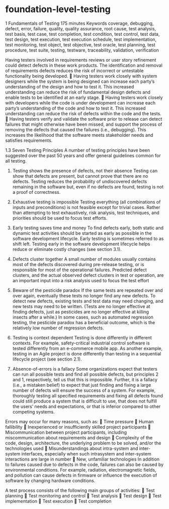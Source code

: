 # foundation-level-testing

1 Fundamentals of Testing 175 minutes
Keywords
coverage, debugging, defect, error, failure, quality, quality assurance, root cause, test analysis, test basis,
test case, test completion, test condition, test control, test data, test design, test execution, test execution
schedule, test implementation, test monitoring, test object, test objective, test oracle, test planning, test
procedure, test suite, testing, testware, traceability, validation, verification 



Having testers involved in requirements reviews or user story refinement could detect defects in
these work products. The identification and removal of requirements defects reduces the risk of
incorrect or untestable functionality being developed.
 Having testers work closely with system designers while the system is being designed can
increase each party’s understanding of the design and how to test it. This increased
understanding can reduce the risk of fundamental design defects and enable tests to be identified
at an early stage.
 Having testers work closely with developers while the code is under development can increase
each party’s understanding of the code and how to test it. This increased understanding can
reduce the risk of defects within the code and the tests.
 Having testers verify and validate the software prior to release can detect failures that might
otherwise have been missed, and support the process of removing the defects that caused the
failures (i.e., debugging). This increases the likelihood that the software meets stakeholder needs
and satisfies requirements.

1.3 Seven Testing Principles
A number of testing principles have been suggested over the past 50 years and offer general guidelines
common for all testing.
1. Testing shows the presence of defects, not their absence
Testing can show that defects are present, but cannot prove that there are no defects. Testing reduces
the probability of undiscovered defects remaining in the software but, even if no defects are found, testing
is not a proof of correctness.
2. Exhaustive testing is impossible
Testing everything (all combinations of inputs and preconditions) is not feasible except for trivial cases.
Rather than attempting to test exhaustively, risk analysis, test techniques, and priorities should be used to
focus test efforts.
3. Early testing saves time and money
To find defects early, both static and dynamic test activities should be started as early as possible in the
software development lifecycle. Early testing is sometimes referred to as shift left. Testing early in the
software development lifecycle helps reduce or eliminate costly changes (see section 3.1).
4. Defects cluster together
A small number of modules usually contains most of the defects discovered during pre-release testing, or
is responsible for most of the operational failures. Predicted defect clusters, and the actual observed
defect clusters in test or operation, are an important input into a risk analysis used to focus the test effort

5. Beware of the pesticide paradox
If the same tests are repeated over and over again, eventually these tests no longer find any new defects.
To detect new defects, existing tests and test data may need changing, and new tests may need to be
written. (Tests are no longer effective at finding defects, just as pesticides are no longer effective at killing
insects after a while.) In some cases, such as automated regression testing, the pesticide paradox has a
beneficial outcome, which is the relatively low number of regression defects.
6. Testing is context dependent
Testing is done differently in different contexts. For example, safety-critical industrial control software is
tested differently from an e-commerce mobile app. As another example, testing in an Agile project is done
differently than testing in a sequential lifecycle project (see section 2.1).
7. Absence-of-errors is a fallacy
Some organizations expect that testers can run all possible tests and find all possible defects, but
principles 2 and 1, respectively, tell us that this is impossible. Further, it is a fallacy (i.e., a mistaken belief)
to expect that just finding and fixing a large number of defects will ensure the success of a system. For
example, thoroughly testing all specified requirements and fixing all defects found could still produce a
system that is difficult to use, that does not fulfill the users’ needs and expectations, or that is inferior
compared to other competing systems. 


Errors may occur for many reasons, such as:
 Time pressure
 Human fallibility
 Inexperienced or insufficiently skilled project participants
 Miscommunication between project participants, including miscommunication about requirements
and design
 Complexity of the code, design, architecture, the underlying problem to be solved, and/or the
technologies used
 Misunderstandings about intra-system and inter-system interfaces, especially when such intrasystem and inter-system interactions are large in number
 New, unfamiliar technologies
In addition to failures caused due to defects in the code, failures can also be caused by environmental
conditions. For example, radiation, electromagnetic fields, and pollution can cause defects in firmware or
influence the execution of software by changing hardware conditions.



A test process consists of the following main groups of activities:
 Test planning
 Test monitoring and control
 Test analysis
 Test design
 Test implementation
 Test execution
 Test completion
